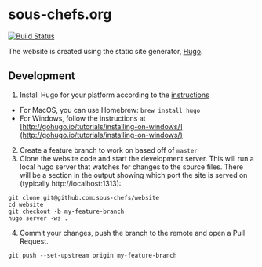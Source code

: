 # sous-chefs.org

[![Build Status](https://img.shields.io/circleci/project/github/sous-chefs/website/master.svg)](https://circleci.com/gh/sous-chefs/website)

The website is created using the static site generator, [Hugo](https://gohugo.io/).

## Development

1. Install Hugo for your platform according to the [instructions](http://gohugo.io/overview/installing/)
  * For MacOS, you can use Homebrew: `brew install hugo`
  * For Windows, follow the instructions at [http://gohugo.io/tutorials/installing-on-windows/](http://gohugo.io/tutorials/installing-on-windows/)
2. Create a feature branch to work on based off of `master`
3. Clone the website code and start the development server. This will run a local hugo server that watches for changes to the source files. There will be a section in the output showing which port the site is served on (typically http://localhost:1313):
```
git clone git@github.com:sous-chefs/website
cd website
git checkout -b my-feature-branch
hugo server -ws .
```
4. Commit your changes, push the branch to the remote and open a Pull Request.
```
git push --set-upstream origin my-feature-branch
```

